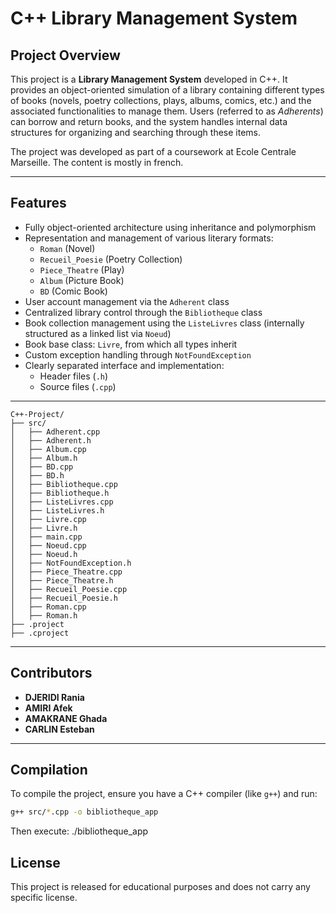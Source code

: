 # C++ Library Management System

## Project Overview

This project is a **Library Management System** developed in C++. It provides an object-oriented simulation of a library containing different types of books (novels, poetry collections, plays, albums, comics, etc.) and the associated functionalities to manage them. Users (referred to as *Adherents*) can borrow and return books, and the system handles internal data structures for organizing and searching through these items.

The project was developed as part of a coursework at Ecole Centrale Marseille. The content is mostly in french.

---

## Features

- Fully object-oriented architecture using inheritance and polymorphism
- Representation and management of various literary formats:
  - `Roman` (Novel)
  - `Recueil_Poesie` (Poetry Collection)
  - `Piece_Theatre` (Play)
  - `Album` (Picture Book)
  - `BD` (Comic Book)
- User account management via the `Adherent` class
- Centralized library control through the `Bibliotheque` class
- Book collection management using the `ListeLivres` class (internally structured as a linked list via `Noeud`)
- Book base class: `Livre`, from which all types inherit
- Custom exception handling through `NotFoundException`
- Clearly separated interface and implementation:
  - Header files (`.h`)
  - Source files (`.cpp`)

---
```
C++-Project/
├── src/
│   ├── Adherent.cpp
│   ├── Adherent.h
│   ├── Album.cpp
│   ├── Album.h
│   ├── BD.cpp
│   ├── BD.h
│   ├── Bibliotheque.cpp
│   ├── Bibliotheque.h
│   ├── ListeLivres.cpp
│   ├── ListeLivres.h
│   ├── Livre.cpp
│   ├── Livre.h
│   ├── main.cpp
│   ├── Noeud.cpp
│   ├── Noeud.h
│   ├── NotFoundException.h
│   ├── Piece_Theatre.cpp
│   ├── Piece_Theatre.h
│   ├── Recueil_Poesie.cpp
│   ├── Recueil_Poesie.h
│   ├── Roman.cpp
│   ├── Roman.h
├── .project
├── .cproject
```
---

## Contributors

- **DJERIDI Rania**
- **AMIRI Afek**
- **AMAKRANE Ghada**
- **CARLIN Esteban**

---

## Compilation

To compile the project, ensure you have a C++ compiler (like `g++`) and run:

```bash
g++ src/*.cpp -o bibliotheque_app
```

Then execute:
./bibliotheque_app

## License
This project is released for educational purposes and does not carry any specific license.
